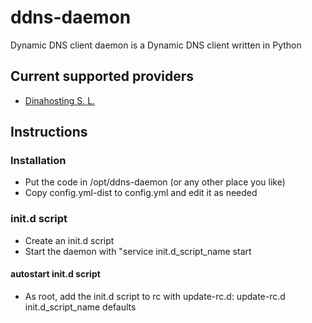 ddns-daemon
===========

Dynamic DNS client daemon is a Dynamic DNS client written in Python

Current supported providers
------------
 - [Dinahosting S. L.](https://dinahosting.com/)

Instructions
------------

### Installation
 - Put the code in /opt/ddns-daemon (or any other place you like)
 - Copy config.yml-dist to config.yml and edit it as needed

### init.d script
 - Create an init.d script
 - Start the daemon with "service init.d_script_name start

#### autostart init.d script
 - As root, add the init.d script to rc with update-rc.d: update-rc.d init.d_script_name defaults 
